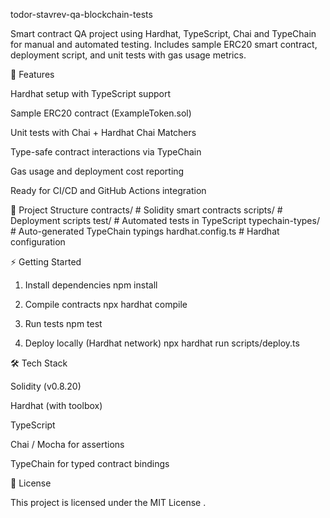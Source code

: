 todor-stavrev-qa-blockchain-tests

Smart contract QA project using Hardhat, TypeScript, Chai and TypeChain for manual and automated testing.
Includes sample ERC20 smart contract, deployment script, and unit tests with gas usage metrics.

🚀 Features

Hardhat setup with TypeScript support

Sample ERC20 contract (ExampleToken.sol)

Unit tests with Chai + Hardhat Chai Matchers

Type-safe contract interactions via TypeChain

Gas usage and deployment cost reporting

Ready for CI/CD and GitHub Actions integration

📂 Project Structure
contracts/        # Solidity smart contracts
scripts/          # Deployment scripts
test/             # Automated tests in TypeScript
typechain-types/  # Auto-generated TypeChain typings
hardhat.config.ts # Hardhat configuration

⚡ Getting Started
1. Install dependencies
npm install

2. Compile contracts
npx hardhat compile

3. Run tests
npm test

4. Deploy locally (Hardhat network)
npx hardhat run scripts/deploy.ts

🛠️ Tech Stack

Solidity (v0.8.20)

Hardhat (with toolbox)

TypeScript

Chai / Mocha for assertions

TypeChain for typed contract bindings

📜 License

This project is licensed under the MIT License
.

